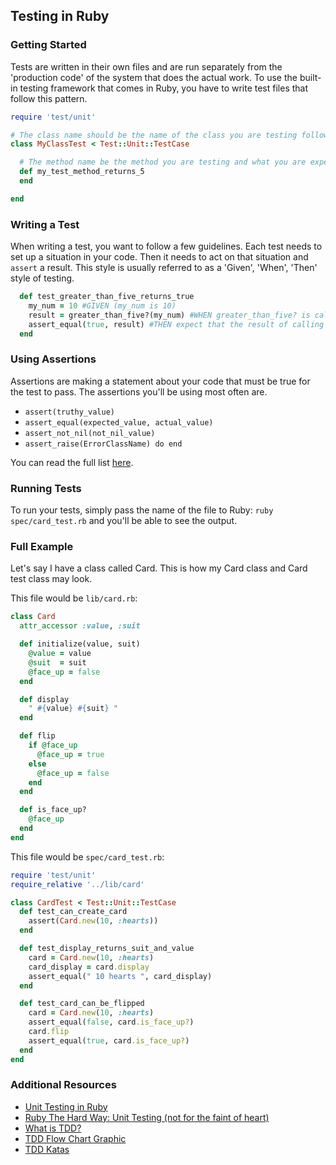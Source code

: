 ## Testing in Ruby

### Getting Started
Tests are written in their own files and are run separately from the 'production code' of the system that does the actual work. To use the built-in testing framework that comes in Ruby, you have to write test files that follow this pattern.

``` rb
require 'test/unit'

# The class name should be the name of the class you are testing followed by Test
class MyClassTest < Test::Unit::TestCase

  # The method name be the method you are testing and what you are expecting, must start with the word test
  def my_test_method_returns_5
  end

end
```

### Writing a Test
When writing a test, you want to follow a few guidelines. Each test needs to set up a situation in your code. Then it needs to act on that situation and `assert` a result. This style is usually referred to as a 'Given', 'When', 'Then' style of testing.

``` rb
  def test_greater_than_five_returns_true
    my_num = 10 #GIVEN (my_num is 10)
    result = greater_than_five?(my_num) #WHEN greater_than_five? is called with my_num
    assert_equal(true, result) #THEN expect that the result of calling our method should return true
  end
```

### Using Assertions
Assertions are making a statement about your code that must be true for the test to pass. The assertions you'll be using most often are.

  - `assert(truthy_value)`
  - `assert_equal(expected_value, actual_value)`
  - `assert_not_nil(not_nil_value)`
  - `assert_raise(ErrorClassName) do end`

You can read the full list [here](http://ruby-doc.org/stdlib-2.1.2/libdoc/test/unit/rdoc/Test/Unit/Assertions.html#method-i-assert_raise).

### Running Tests
To run your tests, simply pass the name of the file to Ruby: `ruby spec/card_test.rb` and you'll be able to see the output.


### Full Example
Let's say I have a class called Card. This is how my Card class and Card test class may look.

This file would be `lib/card.rb`:

``` rb
class Card
  attr_accessor :value, :suit

  def initialize(value, suit)
    @value = value
    @suit  = suit
    @face_up = false
  end

  def display
    " #{value} #{suit} "
  end

  def flip
    if @face_up
      @face_up = true
    else
      @face_up = false
    end
  end

  def is_face_up?
    @face_up
  end
end
```

This file would be `spec/card_test.rb`:

``` rb
require 'test/unit'
require_relative '../lib/card'

class CardTest < Test::Unit::TestCase
  def test_can_create_card
    assert(Card.new(10, :hearts))
  end

  def test_display_returns_suit_and_value
    card = Card.new(10, :hearts)
    card_display = card.display
    assert_equal(" 10 hearts ", card_display)
  end

  def test_card_can_be_flipped
    card = Card.new(10, :hearts)
    assert_equal(false, card.is_face_up?)
    card.flip
    assert_equal(true, card.is_face_up?)
  end
end
```


### Additional Resources
  - [Unit Testing in Ruby](http://en.wikibooks.org/wiki/Ruby_Programming/Unit_testing)
  - [Ruby The Hard Way: Unit Testing (not for the faint of heart)](http://learnrubythehardway.org/book/ex47.html)
  - [What is TDD?](http://c2.com/cgi/wiki?TestDrivenDevelopment)
  - [TDD Flow Chart Graphic](http://luizricardo.org/wordpress/wp-content/upload-files/2014/05/tdd_flow.gif)
  - [TDD Katas](https://github.com/garora/TDD-Katas)
